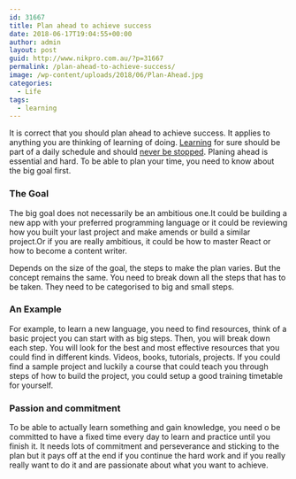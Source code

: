 ```yaml
---
id: 31667
title: Plan ahead to achieve success
date: 2018-06-17T19:04:55+00:00
author: admin
layout: post
guid: http://www.nikpro.com.au/?p=31667
permalink: /plan-ahead-to-achieve-success/
image: /wp-content/uploads/2018/06/Plan-Ahead.jpg
categories:
  - Life
tags:
  - learning
---
```

It is correct that you should plan ahead to achieve success. It applies to anything you are thinking of learning of doing. [Learning](http://www.nikpro.com.au/no-matter-what-happens-never-stop-learning/) for sure should be part of a daily schedule and should [never be stopped](http://www.nikpro.com.au/no-matter-what-happens-never-stop-learning/). Planing ahead is essential and hard. To be able to plan your time, you need to know about the big goal first.

### The Goal

The big goal does not necessarily be an ambitious one.It could be building a new app with your preferred programming language or it could be reviewing how you built your last project and make amends or build a similar project.Or if you are really ambitious, it could be how to master React or how to become a content writer. 

Depends on the size of the goal, the steps to make the plan varies. But the concept remains the same. You need to break down all the steps that has to be taken. They need to be categorised to big and small steps.

### An Example

For example, to learn a new language, you need to find resources, think of a basic project you can start with as big steps. Then, you will break down each step. You will look for the best and most effective resources that you could find in different kinds. Videos, books, tutorials, projects. If you could find a sample project and luckily a course that could teach you through steps of how to build the project, you could setup a good training timetable for yourself. 

### Passion and commitment

To be able to actually learn something and gain knowledge, you need o be committed to have a fixed time every day to learn and practice until you finish it. It needs lots of commitment and perseverance and sticking to the plan but it pays off at the end if you continue the hard work and if you really really want to do it and are passionate about what you want to achieve.

&nbsp;